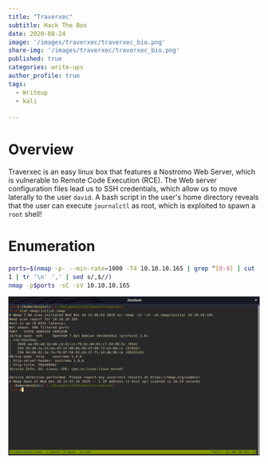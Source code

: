 ```yaml
---
title: "Traverxec"
subtitle: Hack The Box
date: 2020-08-24
image: '/images/traverxec/traverxec_bio.png'
share-img: '/images/traverxec/traverxec_bio.png'
published: true
categories: write-ups
author_profile: true
tags:
  - Writeup
  - kali
  
---
```


# Overview

Traverxec is an easy linux box that features a Nostromo Web Server, which is vulnerable to Remote Code Execution (RCE). The Web server configuration files lead us to SSH credentials, which allow us to move laterally to the user `david`. A bash script in the user's home directory reveals that the user can execute `journalctl` as root, which is exploited to spawn a `root` shell!

# Enumeration

```bash
ports=$(nmap -p- --min-rate=1000 -T4 10.10.10.165 | grep ^[0-9] | cut -d '/' -f
1 | tr '\n' ',' | sed s/,$//)
nmap -p$ports -sC -sV 10.10.10.165
```

![Initial NMAP](/images/traverxec/nmap.png)